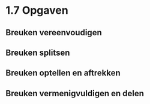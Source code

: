# 1.7 Opgaven

## Breuken vereenvoudigen




## Breuken splitsen

## Breuken optellen en aftrekken

## Breuken vermenigvuldigen en delen